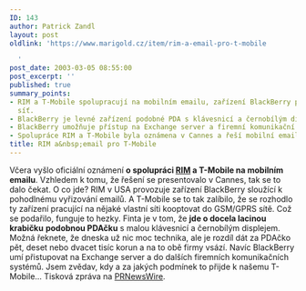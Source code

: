 ```yaml
---
ID: 143
author: Patrick Zandl
layout: post
oldlink: 'https://www.marigold.cz/item/rim-a-email-pro-t-mobile

  '
post_date: 2003-03-05 08:55:00
post_excerpt: ''
published: true
summary_points:
- RIM a T-Mobile spolupracují na mobilním emailu, zařízení BlackBerry pro GSM/GPRS
  síť.
- BlackBerry je levné zařízení podobné PDA s klávesnicí a černobílým displejem.
- BlackBerry umožňuje přístup na Exchange server a firemní komunikační systémy.
- Spolupráce RIM a T-Mobile byla oznámena v Cannes a řeší mobilní email.
title: RIM a&nbsp;email pro T-Mobile
---
```


Včera vyšlo oficiální oznámení <STRONG>o spolupráci </STRONG><A href="http://www.rim.com/" target=_blank><STRONG>RIM</STRONG></A><STRONG> a T-Mobile na mobilním emailu</STRONG>. Vzhledem k tomu, že řešení se presentovalo v Cannes, tak se to dalo čekat. O co jde? RIM v USA provozuje zařízení BlackBerry sloužící k pohodlnému vyřizování emailů. A T-Mobile se to tak zalíbilo, že se rozhodlo ty zařízení pracující na nějaké vlastní síti kooptovat do GSM/GPRS sítě. Což se podařilo, funguje to hezky. Finta je v tom, že <STRONG>jde o docela lacinou krabičku</STRONG> <STRONG>podobnou PDAčku</STRONG> s malou klávesnicí a černobílým displejem. Možná řeknete, že dneska už nic moc technika, ale je rozdíl dát za PDAčko pět, deset nebo dvacet tisíc korun a na to obě firmy vsází. Navíc BlackBerry umí přistupovat na Exchange server a do dalších firemních komunikačních systémů. Jsem zvědav, kdy a za jakých podmínek to přijde k našemu T-Mobile... Tisková zpráva na <A href="http://www.prnewswire.com/cgi-bin/stories.pl?ACCT=104&amp;STORY=/www/story/03-05-2003/0001902151&amp;EDATE=" target=_blank>PRNewsWire</A>.
